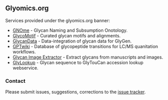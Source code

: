 ## Glyomics.org

Services provided under the glyomics.org banner:

* [GNOme](https://gnome.glyomics.org) - Glycan Naming and Subsumption Onotology.
* [GlycoMotif](https://glycomotif.glyomics.org) - Curated glycan motifs and alignments.
* [GlycanData](https://glycans.glyomics.org) - Data-integration of glycan data for GlyGen.
* [GPTwiki](https://gptwiki.glyomics.org) - Database of glycopeptide transitions for LC/MS quanitation workflows.
* [Glycan Image Extractor](https://extractor.glyomics.org) - Extract glycans from manuscripts and images.
* [GlyLookup](https://glylookup.glyomics.org) - Glycan sequence to GlyTouCan accession lookup webservice.

### Contact

Please submit issues, suggestions, corrections to the [issue tracker](https://github.com/glygen-glycan-data/glyomics.org/issues).  
